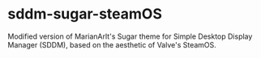 # sddm-sugar-steamOS
Modified version of MarianArlt's Sugar theme for Simple Desktop Display Manager (SDDM), based on the aesthetic of Valve's SteamOS.
